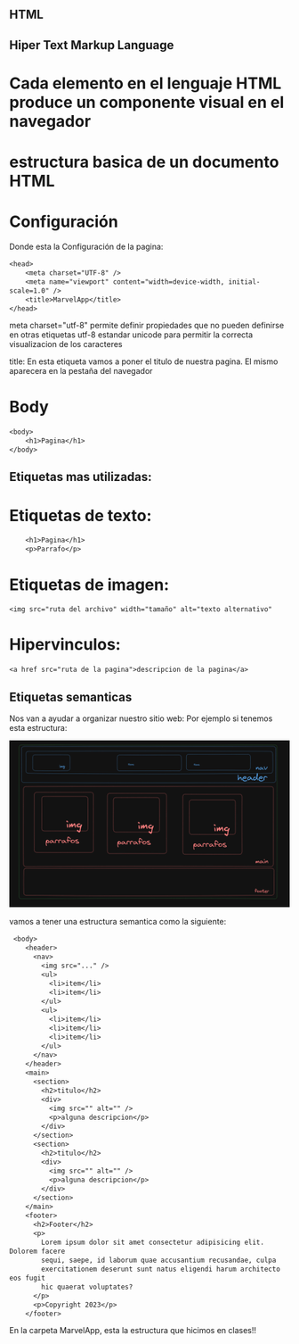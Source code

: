 ## HTML

## Hiper Text Markup Language

# Cada elemento en el lenguaje HTML produce un componente visual en el navegador

# estructura basica de un documento HTML

# Configuración

Donde esta la Configuración de la pagina:

```
<head>
    <meta charset="UTF-8" />
    <meta name="viewport" content="width=device-width, initial-scale=1.0" />
    <title>MarvelApp</title>
</head>
```

meta charset="utf-8"
permite definir propiedades que no pueden definirse en otras etiquetas
utf-8 estandar unicode para permitir la correcta visualizacion de los caracteres

title: En esta etiqueta vamos a poner el titulo de nuestra pagina. El mismo aparecera en la pestaña del navegador

# Body

```
<body>
    <h1>Pagina</h1>
</body>
```

## Etiquetas mas utilizadas:

# Etiquetas de texto:

```
    <h1>Pagina</h1>
    <p>Parrafo</p>
```

# Etiquetas de imagen:

```
<img src="ruta del archivo" width="tamaño" alt="texto alternativo"
```

# Hipervinculos:

```
<a href src="ruta de la pagina">descripcion de la pagina</a>
```

## Etiquetas semanticas

Nos van a ayudar a organizar nuestro sitio web:
Por ejemplo si tenemos esta estructura:

![wireframe](wirefram.png)

vamos a tener una estructura semantica como la siguiente:

```
 <body>
    <header>
      <nav>
        <img src="..." />
        <ul>
          <li>item</li>
          <li>item</li>
        </ul>
        <ul>
          <li>item</li>
          <li>item</li>
          <li>item</li>
        </ul>
      </nav>
    </header>
    <main>
      <section>
        <h2>titulo</h2>
        <div>
          <img src="" alt="" />
          <p>alguna descripcion</p>
        </div>
      </section>
      <section>
        <h2>titulo</h2>
        <div>
          <img src="" alt="" />
          <p>alguna descripcion</p>
        </div>
      </section>
    </main>
    <footer>
      <h2>Footer</h2>
      <p>
        Lorem ipsum dolor sit amet consectetur adipisicing elit. Dolorem facere
        sequi, saepe, id laborum quae accusantium recusandae, culpa
        exercitationem deserunt sunt natus eligendi harum architecto eos fugit
        hic quaerat voluptates?
      </p>
      <p>Copyright 2023</p>
    </footer>
```

En la carpeta MarvelApp, esta la estructura que hicimos en clases!!
